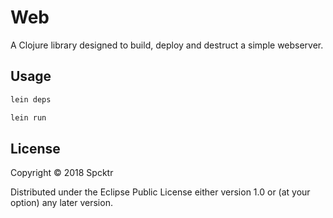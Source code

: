 # Web

A Clojure library designed to build, deploy and destruct a simple webserver.

## Usage

```bash
lein deps

lein run
```
## License

Copyright © 2018 Spcktr

Distributed under the Eclipse Public License either version 1.0 or (at
your option) any later version.
